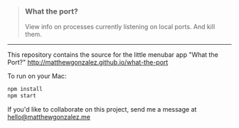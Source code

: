>### What the port?
>View info on processes currently listening on local ports. And kill them.

***

This repository contains the source for the little menubar app "What the Port?" <http://matthewgonzalez.github.io/what-the-port>

To run on your Mac:
```sh
npm install
npm start
```

If you'd like to collaborate on this project, send me a message at <hello@matthewgonzalez.me>
